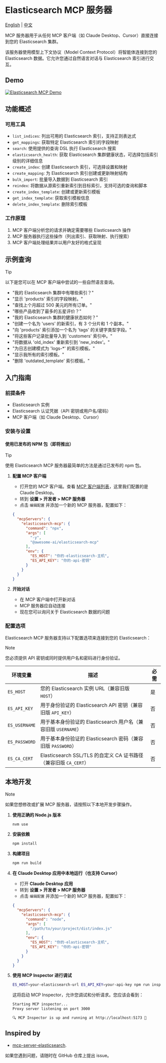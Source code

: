 # Elasticsearch MCP 服务器

[English](./README.md) | [中文](./README.zh-CN.md)

MCP 服务器用于从任何 MCP 客户端（如 Claude Desktop、Cursor）直接连接到您的 Elasticsearch 集群。

该服务器使用模型上下文协议（Model Context Protocol）将智能体连接到您的 Elasticsearch 数据。它允许您通过自然语言对话与 Elasticsearch 索引进行交互。

## Demo

[![Elasticsearch MCP Demo](https://img.youtube.com/vi/iJ1NPzAQ3bU/0.jpg)](https://www.youtube.com/watch?v=iJ1NPzAQ3bU "Elasticsearch MCP Demo")

## 功能概述

### 可用工具

* `list_indices`: 列出可用的 Elasticsearch 索引，支持正则表达式
* `get_mappings`: 获取特定 Elasticsearch 索引的字段映射
* `search`: 使用提供的查询 DSL 执行 Elasticsearch 搜索
* `elasticsearch_health`: 获取 Elasticsearch 集群健康状态，可选择包括索引级别的详细信息
* `create_index`: 创建 Elasticsearch 索引，可选择设置和映射
* `create_mapping`: 为 Elasticsearch 索引创建或更新映射结构
* `bulk_import`: 批量导入数据到 Elasticsearch 索引
* `reindex`: 将数据从源索引重新索引到目标索引，支持可选的查询和脚本
* `create_index_template`: 创建或更新索引模板
* `get_index_template`: 获取索引模板信息
* `delete_index_template`: 删除索引模板

### 工作原理

1. MCP 客户端分析您的请求并确定需要哪些 Elasticsearch 操作
2. MCP 服务器执行这些操作（列出索引、获取映射、执行搜索）
3. MCP 客户端处理结果并以用户友好的格式呈现

## 示例查询

> [!TIP]
> 以下是您可以在 MCP 客户端中尝试的一些自然语言查询。

* "我的 Elasticsearch 集群中有哪些索引？"
* "显示 'products' 索引的字段映射。"
* "查找上个月超过 500 美元的所有订单。"
* "哪些产品收到了最多的五星评价？"
* "我的 Elasticsearch 集群的健康状态如何？"
* "创建一个名为 'users' 的新索引，有 3 个分片和 1 个副本。"
* "向 'products' 索引添加一个名为 'tags' 的关键字类型字段。"
* "将这些客户记录批量导入到 'customers' 索引中。"
* "将数据从 'old_index' 重新索引到 'new_index'。"
* "为日志创建模式为 'logs-*' 的索引模板。"
* "显示我所有的索引模板。"
* "删除 'outdated_template' 索引模板。"

## 入门指南

### 前提条件

* Elasticsearch 实例
* Elasticsearch 认证凭据（API 密钥或用户名/密码）
* MCP 客户端（如 Claude Desktop、Cursor）

### 安装与设置

#### 使用已发布的 NPM 包（即将推出）

> [!TIP]
> 使用 Elasticsearch MCP 服务器最简单的方法是通过已发布的 npm 包。

1. **配置 MCP 客户端**
   - 打开您的 MCP 客户端。查看 [MCP 客户端列表](https://modelcontextprotocol.io/clients)，这里我们配置的是 Claude Desktop。
   - 转到 **设置 > 开发者 > MCP 服务器**
   - 点击 `编辑配置` 并添加一个新的 MCP 服务器，配置如下：

   ```json
   {
     "mcpServers": {
       "elasticsearch-mcp": {
         "command": "npx",
         "args": [
           "-y",
           "@awesome-ai/elasticsearch-mcp"
         ],
         "env": {
           "ES_HOST": "你的-elasticsearch-主机",
           "ES_API_KEY": "你的-api-密钥"
         }
       }
     }
   }
   ```

2. **开始对话**
   - 在 MCP 客户端中打开新对话
   - MCP 服务器应自动连接
   - 现在您可以询问关于 Elasticsearch 数据的问题

### 配置选项

Elasticsearch MCP 服务器支持以下配置选项来连接到您的 Elasticsearch：

> [!NOTE]
> 您必须提供 API 密钥或同时提供用户名和密码进行身份验证。

| 环境变量 | 描述 | 必需 |
|---------------------|-------------|----------|
| `ES_HOST` | 您的 Elasticsearch 实例 URL（兼容旧版 `HOST`） | 是 |
| `ES_API_KEY` | 用于身份验证的 Elasticsearch API 密钥（兼容旧版 `API_KEY`） | 否 |
| `ES_USERNAME` | 用于基本身份验证的 Elasticsearch 用户名（兼容旧版 `USERNAME`） | 否 |
| `ES_PASSWORD` | 用于基本身份验证的 Elasticsearch 密码（兼容旧版 `PASSWORD`） | 否 |
| `ES_CA_CERT` | Elasticsearch SSL/TLS 的自定义 CA 证书路径（兼容旧版 `CA_CERT`） | 否 |

## 本地开发

> [!NOTE]
> 如果您想修改或扩展 MCP 服务器，请按照以下本地开发步骤操作。

1. **使用正确的 Node.js 版本**
   ```bash
   nvm use
   ```

2. **安装依赖**
   ```bash
   npm install
   ```

3. **构建项目**
   ```bash
   npm run build
   ```

4. **在 Claude Desktop 应用中本地运行（也支持 Cursor）**
   - 打开 **Claude Desktop 应用**
   - 转到 **设置 > 开发者 > MCP 服务器**
   - 点击 `编辑配置` 并添加一个新的 MCP 服务器，配置如下：
   ```json
   {
     "mcpServers": {
       "elasticsearch-mcp": {
         "command": "node",
         "args": [
           "/path/to/your/project/dist/index.js"
         ],
         "env": {
           "ES_HOST": "你的-elasticsearch-主机",
           "ES_API_KEY": "你的-api-密钥"
         }
       }
     }
   }
   ```

5. **使用 MCP Inspector 进行调试**
   ```bash
   ES_HOST=your-elasticsearch-url ES_API_KEY=your-api-key npm run inspector
   ```

   这将启动 MCP Inspector，允许您调试和分析请求。您应该会看到：

   ```bash
   Starting MCP inspector...
   Proxy server listening on port 3000

   🔍 MCP Inspector is up and running at http://localhost:5173 🚀
   ```

## Inspired by
- [mcp-server-elasticsearch](https://github.com/elastic/mcp-server-elasticsearch).

如果您遇到问题，请随时在 GitHub 仓库上提出 issue。 